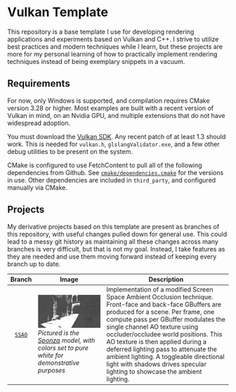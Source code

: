 # Vulkan Template

This repository is a base template I use for developing rendering applications and experiments based on Vulkan and C++. I strive to utilize best practices and modern techniques while I learn, but these projects are more for my personal learning of how to practically implement rendering techniques instead of being exemplary snippets in a vacuum.

## Requirements

For now, only Windows is supported, and compilation requires CMake version 3.28 or higher. Most examples are built with a recent version of Vulkan in mind, on an Nvidia GPU, and multiple extensions that do not have widespread adoption.

You must download the [Vulkan SDK](https://vulkan.lunarg.com/). Any recent patch of at least 1.3 should work. This is needed for `vulkan.h`, `glslangValidator.exe`, and a few other debug utilities to be present on the system.

CMake is configured to use FetchContent to pull all of the following dependencies from Github. See [`cmake/dependencies.cmake`](cmake/dependencies.cmake) for the versions in use. Other dependencies are included in `third_party`, and configured manually via CMake.

## Projects

My derivative projects based on this template are present as branches of this repository, with useful changes pulled down for general use. This could lead to a messy git history as maintaining all these changes across many branches is very difficult, but that is not my goal. Instead, I take features as they are needed and use them moving forward instead of keeping every branch up to date.

| Branch | Image | Description|
| :---: | --- | --- |
| [`SSAO`](/../../tree/SSAO) | !['SSAO Screenshot'](showcase/SSAO/screenshot_full.png) <br> *Pictured is the [Sponza](https://github.com/KhronosGroup/glTF-Sample-Assets/tree/main/Models/Sponza) model, with colors set to pure white for demonstrative purposes*| Implementation of a modified Screen Space Ambient Occlusion technique. Front-face and back-face GBuffers are produced for a scene. Per frame, one compute pass per GBuffer modulates the single channel AO texture using occluder/occludee world positions. This AO texture is then applied during a deferred lighting pass to attenuate the ambient lighting. A toggleable directional light with shadows drives specular lighting to showcase the ambient lighting. |